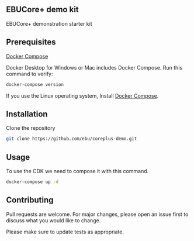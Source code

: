 ## EBUCore+ demo kit

EBUCore+ demonstration starter kit

## Prerequisites

[Docker Compose](https://docs.docker.com/compose/)

Docker Desktop for Windows or Mac includes Docker Compose. Run this command to verify:

```bash
docker-compose version
```

If you use the Linux operating system, Install [Docker Compose](https://docs.docker.com/compose/install/).

## Installation

Clone the repository

```bash
git clone https://github.com/ebu/coreplus-demo.git
```

## Usage

To use the CDK we need to compose it with this command.

```bash
docker-compose up -d
```

## Contributing

Pull requests are welcome. For major changes, please open an issue first to discuss what you would like to change.

Please make sure to update tests as appropriate.
